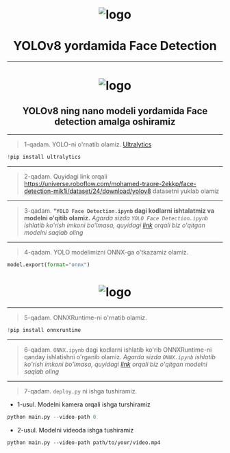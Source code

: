 # <center> ![logo](https://drive.google.com/file/d/1CtKeJHsomY_5xHlwhaffuYzC2gYs_Mrn/view?usp=sharing)

# <center> YOLOv8 yordamida Face Detection

____

# <center> ![logo]("https://drive.google.com/file/d/1CiUl6JYQUmDvOLVlZD0_0E6IDmu-ZWgI/view?usp=sharing")

## <center> YOLOv8 ning nano modeli yordamida Face detection amalga oshiramiz

____

> 1-qadam. YOLO-ni o'rnatib olamiz. [Ultralytics](https://docs.ultralytics.com/ru)
```python
!pip install ultralytics
```
____
> 2-qadam. Quyidagi link orqali https://universe.roboflow.com/mohamed-traore-2ekkp/face-detection-mik1i/dataset/24/download/yolov8 datasetni yuklab olamiz
___
> 3-qadam. ***`YOLO Face Detection.ipynb` dagi kodlarni ishtalatmiz va modelni o'qitib olamiz.** *Agarda sizda `YOLO Face Detection.ipynb` ishlatib ko'rish imkoni bo'lmasa, quyidagi [link](https://drive.google.com/file/d/1fbYTZfsZUWQt7HfLnmbY4ieJX0N5R-0V/view?usp=sharing) orqali biz o'qitgan modelni saqlab oling*
___
> 4-qadam. YOLO modelimizni ONNX-ga o'tkazamiz olamiz.
```python
model.export(format="onnx")
```

# <center> ![logo]("https://drive.google.com/file/d/1QlwRr65oH5hNVVnXXb6y_MNlTt7GLJMC/view?usp=sharing")
___
> 5-qadam. ONNXRuntime-ni o'rnatib olamiz.
```python
!pip install onnxruntime
```
___
> 6-qadam. `ONNX.ipynb` dagi kodlarni ishlatib ko'rib ONNXRuntime-ni qanday ishlatishni o'rganib olamiz. *Agarda sizda `ONNX.ipynb` ishlatib ko'rish imkoni bo'lmasa, quyidagi [link](https://drive.google.com/file/d/1xixqLwdSyw9DgLYwMp8WCMn1ZuYQCxIa/view?usp=sharing) orqali biz o'qitgan modelni saqlab oling*

___
> 7-qadam. `deploy.py` ni ishga tushiramiz.

+ 1-usul. Modelni kamera orqali ishga turshiramiz

```py
python main.py --video-path 0
```

+ 2-usul. Modelni videoda ishga tushiramiz

```
python main.py --video-path path/to/your/video.mp4
```



